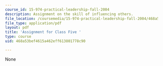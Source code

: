 ```yaml
---
course_id: 15-974-practical-leadership-fall-2004
description: Assignment on the skill of influencing others.
file_location: /coursemedia/15-974-practical-leadership-fall-2004/468a53bef4615a462eff613801778c90_4th_assignmt.pdf
file_type: application/pdf
layout: pdf
title: 'Assignment for Class Five '
type: course
uid: 468a53bef4615a462eff613801778c90

---
```

None